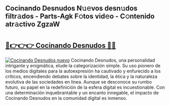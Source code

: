 ## Cocinando Desnudos N𝚞𝚎vos desn𝚞dos filtr𝚊dos - Parts-Agk F𝚘tos vid𝚎o - C𝚘ntenido atr𝚊ctivo ZgzaW

# <h2><a href="http://mb1hdf.tromn.icu/?c=Cocinando+Desnudos">🔗👉👉👉 Cocinando Desnudos 🔗🔗</a></h2>

[![Cocinando Desnudos nuevo](https://i.imgur.com/pEAQMta.gif)](http://mb1hdf.tromn.icu/?c=Cocinando+Desnudos)
Cocinando Desnudos, una personalidad intrigante y enigmática, elude la categorización simple. Su uso pionero de los medios digitales para la autoexpresión ha cautivado y enfurecido a los críticos, encendiendo debates sobre la identidad, la ética y la naturaleza evolutiva de las sociedades en línea. Aunque se desconoce su rumbo futuro, su papel en la redefinición de la esfera digital es incuestionable. Con una determinación inquebrantable y un encanto innegable, el impacto de Cocinando Desnudos en la comunidad digital es inmenso.
